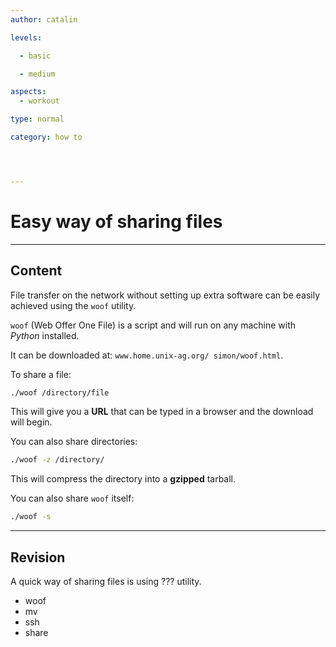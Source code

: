 ```yaml
---
author: catalin

levels:

  - basic

  - medium

aspects:
  - workout

type: normal

category: how to




---
```


# Easy way of sharing files

---
## Content

File transfer on the network without setting up extra software can be easily achieved using the `woof` utility.

`woof` (Web Offer One File) is a script and will run on any machine with *Python* installed.
 
It can be downloaded at: `www.home.unix-ag.org/ simon/woof.html`.

To share a file:
```bash
./woof /directory/file

```
This will give you a **URL** that can be typed in a browser and the download will begin.

You can also share directories:
```bash
./woof -z /directory/
```
This will compress the directory into a **gzipped** tarball.

You can also share `woof` itself:
```bash
./woof -s
```

---
## Revision

A quick way of sharing files is using ??? utility.


* woof
* mv
* ssh
* share

 
